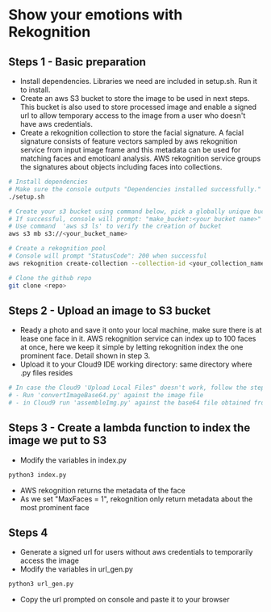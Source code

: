 # Show your emotions with Rekognition
<!-- TODO -->
<!-- Elaboration about the aws services used here S3 Rekognition Lambda -->
## Steps 1 - Basic preparation
 - Install dependencies. Libraries we need are included in setup.sh. Run it to install.
 - Create an aws S3 bucket to store the image to be used in next steps. This bucket is also used to store processed image and enable a signed url to allow temporary access to the image from a user who doesn't have aws credentials. 
 - Create a rekognition collection to store the facial signature. A facial signature consists of feature vectors sampled by aws rekognition service from input image frame and this metadata can be used for matching faces and emotioanl analysis. AWS rekognition service groups the signatures about objects including faces into collections. 
```bash
# Install dependencies
# Make sure the console outputs "Dependencies installed successfully." 
./setup.sh

# Create your s3 bucket using command below, pick a globally unique bucket name. This bucket name will be used in next steps
# If successful, console will prompt: "make_bucket:<your bucket name>"
# Use command  'aws s3 ls' to verify the creation of bucket
aws s3 mb s3://<your_bucket_name>

# Create a rekognition pool 
# Console will prompt "StatusCode": 200 when successful
aws rekognition create-collection --collection-id <your_collection_name>

# Clone the github repo
git clone <repo>
```

## Steps 2 - Upload an image to S3 bucket
 - Ready a photo and save it onto your local machine, make sure there is at lease one face in it. AWS rekognition service can index up to 100 faces at once, here we keep it simple by letting rekognition index the one prominent face. Detail shown in step 3.
 - Upload it to your Cloud9 IDE working directory: same directory where .py files resides
 ```bash
# In case the Cloud9 'Upload Local Files" doesn't work, follow the steps below:
# - Run 'convertImageBase64.py' against the image file 
# - in Cloud9 run 'assembleImg.py' against the base64 file obtained from last step
```

## Steps 3 - Create a lambda function to index the image we put to S3 
 - Modify the variables in index.py
```bash
python3 index.py
```
 - AWS rekognition returns the metadata of the face
 - As we set "MaxFaces = 1", rekognition only return metadata about the most prominent face

## Steps 4
 - Generate a signed url for users without aws credentials to temporarily access the image
 - Modify the variables in url_gen.py
```bash
python3 url_gen.py
```
 - Copy the url prompted on console and paste it to your browser